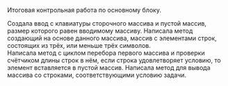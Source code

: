 Итоговая контрольная работа по основному блоку.

Создала ввод с клавиатуры сторочного массива и пустой массив, размер которого равен вводимому массиву.
Написала метод создающий на основе данного массива,  массив с элементами строк, состоящих
из трёх, или меньше трёх символов.  
Написала метод с циклом перебора первого массива и проверки счётчиком длины строк в нём,
если строка удовлетворяет условию, то элемент вставляется в пустой массив.
Написала метод для вывода массива со строками, соответствующими условию задачи.


